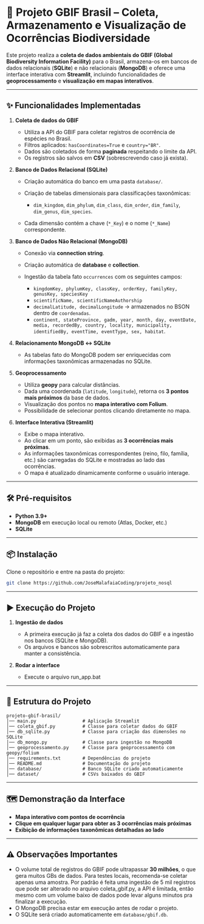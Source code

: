 # 🌱 Projeto GBIF Brasil – Coleta, Armazenamento e Visualização de Ocorrências Biodiversidade

Este projeto realiza a **coleta de dados ambientais do GBIF (Global Biodiversity Information Facility)** para o Brasil, armazena-os em bancos de dados relacionais (**SQLite**) e não relacionais (**MongoDB**) e oferece uma interface interativa com **Streamlit**, incluindo funcionalidades de **geoprocessamento** e **visualização em mapas interativos**.

---

## ✨ Funcionalidades Implementadas

1. **Coleta de dados do GBIF**

   * Utiliza a API do GBIF para coletar registros de ocorrência de espécies no Brasil.
   * Filtros aplicados: `hasCoordinates=True` e `country="BR"`.
   * Dados são coletados de forma **paginada** respeitando o limite da API.
   * Os registros são salvos em **CSV** (sobrescrevendo caso já exista).

2. **Banco de Dados Relacional (SQLite)**

   * Criação automática do banco em uma pasta `database/`.
   * Criação de tabelas dimensionais para classificações taxonômicas:

     * `dim_kingdom`, `dim_phylum`, `dim_class`, `dim_order`, `dim_family`, `dim_genus`, `dim_species`.
   * Cada dimensão contém a chave (`*_Key`) e o nome (`*_Name`) correspondente.

3. **Banco de Dados Não Relacional (MongoDB)**

   * Conexão via **connection string**.
   * Criação automática de **database** e **collection**.
   * Ingestão da tabela fato `occurrences` com os seguintes campos:

     * `kingdomKey, phylumKey, classKey, orderKey, familyKey, genusKey, speciesKey`
     * `scientificName, scientificNameAuthorship`
     * `decimalLatitude, decimalLongitude` → armazenados no BSON dentro de `coordenadas`.
     * `continent, stateProvince, gadm, year, month, day, eventDate, media, recordedBy, country, locality, municipality, identifiedBy, eventTime, eventType, sex, habitat`.

4. **Relacionamento MongoDB ↔ SQLite**

   * As tabelas fato do MongoDB podem ser enriquecidas com informações taxonômicas armazenadas no SQLite.

5. **Geoprocessamento**

   * Utiliza **geopy** para calcular distâncias.
   * Dada uma coordenada (`latitude`, `longitude`), retorna os **3 pontos mais próximos** da base de dados.
   * Visualização dos pontos no **mapa interativo com Folium**.
   * Possibilidade de selecionar pontos clicando diretamente no mapa.

6. **Interface Interativa (Streamlit)**

   * Exibe o mapa interativo.
   * Ao clicar em um ponto, são exibidas as **3 ocorrências mais próximas**.
   * As informações taxonômicas correspondentes (reino, filo, família, etc.) são carregadas do SQLite e mostradas ao lado das ocorrências.
   * O mapa é atualizado dinamicamente conforme o usuário interage.

---

## 🛠️ Pré-requisitos

* **Python 3.9+**
* **MongoDB** em execução local ou remoto (Atlas, Docker, etc.)
* **SQLite**

---

## 📦 Instalação

Clone o repositório e entre na pasta do projeto:

```bash
git clone https://github.com/JoseMalafaiaCoding/projeto_nosql
```
---

## ▶️ Execução do Projeto

1. **Ingestão de dados**

   * A primeira execução já faz a coleta dos dados do GBIF e a ingestão nos bancos (SQLite e MongoDB).
   * Os arquivos e bancos são sobrescritos automaticamente para manter a consistência.

2. **Rodar a interface**

   * Execute o arquivo run_app.bat

---

## 📂 Estrutura do Projeto

```
projeto-gbif-brasil/
│── main.py                 # Aplicação Streamlit
│── coleta_gbif.py          # Classe para coletar dados do GBIF
│── db_sqlite.py            # Classe para criação das dimensões no SQLite
│── db_mongo.py             # Classe para ingestão no MongoDB
│── geoprocessamento.py     # Classe para geoprocessamento com geopy/folium
│── requirements.txt        # Dependências do projeto
│── README.md               # Documentação do projeto
│── database/               # Banco SQLite criado automaticamente
│── dataset/                # CSVs baixados do GBIF
```

---

## 🗺️ Demonstração da Interface

* **Mapa interativo com pontos de ocorrência**
* **Clique em qualquer lugar para obter as 3 ocorrências mais próximas**
* **Exibição de informações taxonômicas detalhadas ao lado**

---

## ⚠️ Observações Importantes

* O volume total de registros do GBIF pode ultrapassar **30 milhões**, o que gera muitos GBs de dados. Para testes locais, recomenda-se coletar apenas uma amostra. Por padrão é feita uma ingestão de 5 mil registros que pode ser alterado no arquivo coleta_gbif.py, a API é limitada, então mesmo com um volume baixo de dados pode levar alguns minutos pra finalizar a execução.
* O MongoDB precisa estar em execução antes de rodar o projeto.
* O SQLite será criado automaticamente em `database/gbif.db`.